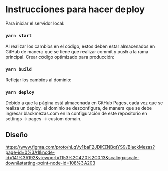 # Instrucciones para hacer deploy

Para iniciar el servidor local:

### `yarn start`

Al realizar los cambios en el código, estos deben estar almacenados en GitHub de manera que se tiene que realizar commit y push a la rama principal.
Crear código optimizado para producción:

### `yarn build`

Reflejar los cambios al dominio:

### `yarn deploy`

Debido a que la página está almacenada en GitHub Pages, cada vez que se realiza un deploy, el dominio se desconfigura, de manera que se debe ingresar blackmezas.com en la configuración de este repositorio en settings -> pages -> custom domain.




## Diseño
https://www.figma.com/proto/nLqVy1baF2JDIKZNBqtYS9/BlackMezas?page-id=0%3A1&node-id=141%3A192&viewport=1153%2C420%2C0.13&scaling=scale-down&starting-point-node-id=108%3A203
